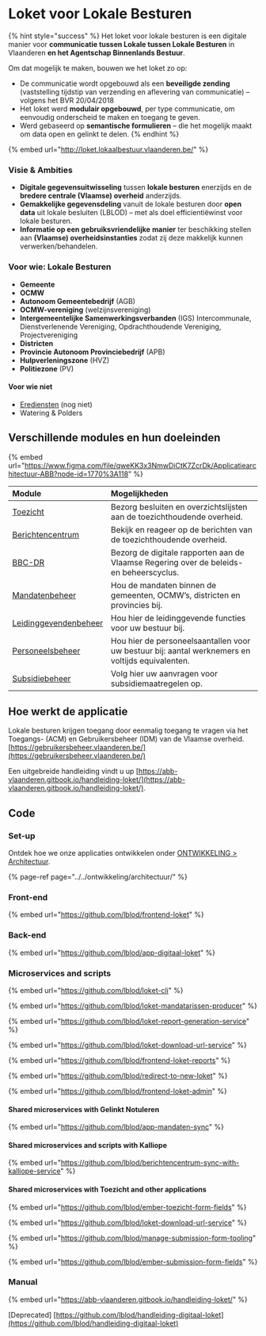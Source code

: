 # Loket voor Lokale Besturen

{% hint style="success" %}
Het loket voor lokale besturen is een digitale manier voor **communicatie tussen Lokale tussen Lokale Besturen** in Vlaanderen **en het Agentschap Binnenlands Bestuur**.

Om dat mogelijk te maken, bouwen we het loket zo op:

* De communicatie wordt opgebouwd als een **beveiligde zending** \(vaststelling tijdstip van verzending en aflevering van communicatie\) – volgens het BVR 20/04/2018​
* Het loket werd **modulair opgebouwd**, per type communicatie, om eenvoudig onderscheid te maken en toegang te geven.
* Werd gebaseerd op **semantische formulieren** – die het mogelijk maakt om data open en gelinkt te delen.
{% endhint %}

{% embed url="http://loket.lokaalbestuur.vlaanderen.be/" %}

### Visie & Ambities

* **Digitale gegevensuitwisseling** tussen **lokale besturen** enerzijds en de **bredere centrale \(Vlaamse\) overheid** anderzijds.​
* **Gemakkelijke gegevensdeling** vanuit de lokale besturen door **open data** uit lokale besluiten \(LBLOD\) – met als doel efficientiëwinst voor lokale besturen.
* **Informatie op een gebruiksvriendelijke** **manier** ter beschikking stellen aan **\(Vlaamse\) overheidsinstanties** zodat zij deze makkelijk kunnen verwerken/behandelen.​

### Voor wie: Lokale Besturen

* **Gemeente**
* **OCMW** 
* **Autonoom Gemeentebedrijf** \(AGB\)
* **OCMW-vereniging** \(welzijnsvereniging\) 
* **Intergemeentelijke Samenwerkingsverbanden** \(IGS\) Intercommunale, Dienstverlenende Vereniging, Opdrachthoudende Vereniging, Projectvereniging 
* **Districten** 
* **Provincie Autonoom Provinciebedrijf** \(APB\)
* **Hulpverleningszone** \(HVZ\)
* **Politiezone** \(PV\)

#### Voor wie niet

* [Erediensten](../erediensten.md) \(nog niet\)
* Watering & Polders

## Verschillende modules en hun doeleinden

{% embed url="https://www.figma.com/file/qweKK3x3NmwDiCtK7ZcrDk/Applicatiearchitectuur-ABB?node-id=1770%3A118" %}

| Module | Mogelijkheden |
| :--- | :--- |
| [Toezicht](https://abb-vlaanderen.gitbook.io/handleiding-loket/modules/toezicht) | Bezorg besluiten en overzichtslijsten aan de toezichthoudende overheid. |
| [Berichtencentrum](https://abb-vlaanderen.gitbook.io/handleiding-loket/modules/berichtencentrum) | Bekijk en reageer op de berichten van de toezichthoudende overheid. |
| [BBC-DR](https://abb-vlaanderen.gitbook.io/handleiding-loket/modules/bbc-dr) | Bezorg de digitale rapporten aan de Vlaamse Regering over de beleids- en beheerscyclus. |
| [Mandatenbeheer](https://abb-vlaanderen.gitbook.io/handleiding-loket/modules/mandatenbeheer) | Hou de mandaten binnen de gemeenten, OCMW’s, districten en provincies bij. |
| [Leidinggevendenbeheer](https://abb-vlaanderen.gitbook.io/handleiding-loket/modules/leidinggevendenbeheer) | Hou hier de leidinggevende functies voor uw bestuur bij. |
| [Personeelsbeheer](https://abb-vlaanderen.gitbook.io/handleiding-loket/modules/personeelsbeheer) | Hou hier de personeelsaantallen voor uw bestuur bij: aantal werknemers en voltijds equivalenten. |
| [Subsidiebeheer](https://abb-vlaanderen.gitbook.io/handleiding-loket/modules/subsidiebeheer) | Volg hier uw aanvragen voor subsidiemaatregelen op. |

## Hoe werkt de applicatie

Lokale besturen krijgen toegang door eenmalig toegang te vragen via het Toegangs- \(ACM\) en Gebruikersbeheer \(IDM\) van de Vlaamse overheid. [https://gebruikersbeheer.vlaanderen.be/](https://gebruikersbeheer.vlaanderen.be/)

Een uitgebreide handleiding vindt u up [https://abb-vlaanderen.gitbook.io/handleiding-loket/](https://abb-vlaanderen.gitbook.io/handleiding-loket/).

## Code

### Set-up

Ontdek hoe we onze applicaties ontwikkelen onder [ONTWIKKELING &gt; Architectuur](../../ontwikkeling/architectuur/).

{% page-ref page="../../ontwikkeling/architectuur/" %}

### Front-end

{% embed url="https://github.com/lblod/frontend-loket" %}

### Back-end

{% embed url="https://github.com/lblod/app-digitaal-loket" %}

### Microservices and scripts

{% embed url="https://github.com/lblod/loket-cli" %}

{% embed url="https://github.com/lblod/loket-mandatarissen-producer" %}

{% embed url="https://github.com/lblod/loket-report-generation-service" %}

{% embed url="https://github.com/lblod/loket-download-url-service" %}

{% embed url="https://github.com/lblod/frontend-loket-reports" %}

{% embed url="https://github.com/lblod/redirect-to-new-loket" %}

{% embed url="https://github.com/lblod/frontend-loket-admin" %}

#### Shared microservices with Gelinkt Notuleren

{% embed url="https://github.com/lblod/app-mandaten-sync" %}

#### Shared microservices and scripts with Kalliope

{% embed url="https://github.com/lblod/berichtencentrum-sync-with-kalliope-service" %}

#### Shared microservices with Toezicht and other applications

{% embed url="https://github.com/lblod/ember-toezicht-form-fields" %}

{% embed url="https://github.com/lblod/loket-download-url-service" %}

{% embed url="https://github.com/lblod/manage-submission-form-tooling" %}

{% embed url="https://github.com/lblod/ember-submission-form-fields" %}

### Manual 

{% embed url="https://abb-vlaanderen.gitbook.io/handleiding-loket/" %}

\[Deprecated\] [https://github.com/lblod/handleiding-digitaal-loket](https://github.com/lblod/handleiding-digitaal-loket)

